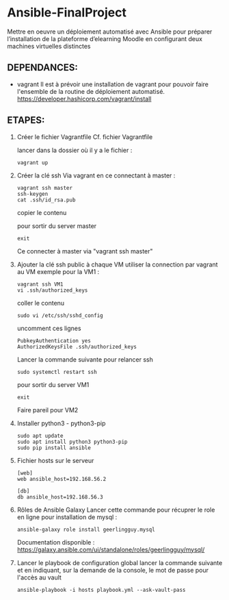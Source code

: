 # Ansible-FinalProject
Mettre en oeuvre un déploiement automatisé avec Ansible pour préparer l’installation de la plateforme d’elearning Moodle en configurant deux machines virtuelles distinctes

## DEPENDANCES:
- vagrant
Il est à prévoir une installation de vagrant pour pouvoir faire l'ensemble de la routine de déploiement automatisé.
https://developer.hashicorp.com/vagrant/install

## ETAPES:
1. Créer le fichier Vagrantfile
   Cf. fichier Vagrantfile

   lancer dans la dossier où il y a le fichier :
   ```
   vagrant up
   ```
3. Créer la clé ssh
   Via vagrant en ce connectant à master :

   ```
   vagrant ssh master
   ssh-keygen
   cat .ssh/id_rsa.pub
   ```

   copier le contenu

   pour sortir du server master
   ```
   exit
   ```
   Ce connecter à master via "vagrant ssh master"
   
5. Ajouter la clé ssh public à chaque VM
   utiliser la connection par vagrant au VM
   exemple pour la VM1 :

   ```
   vagrant ssh VM1
   vi .ssh/authorized_keys
   ```

   coller le contenu

   ```
   sudo vi /etc/ssh/sshd_config
   ```

   uncomment ces lignes

   ```
   PubkeyAuthentication yes
   AuthorizedKeysFile .ssh/authorized_keys
   ```
   Lancer la commande suivante pour relancer ssh
   ```
   sudo systemctl restart ssh
   ```
   
   pour sortir du server VM1
   ```
   exit
   ```
   Faire pareil pour VM2

7. Installer python3 - python3-pip

   ```
   sudo apt update
   sudo apt install python3 python3-pip
   sudo pip install ansible
   ```

8. Fichier hosts sur le serveur

   ```
   [web]
   web ansible_host=192.168.56.2

   [db]
   db ansible_host=192.168.56.3
   ```

6. Rôles de Ansible Galaxy
   Lancer cette commande pour récuprer le role en ligne pour installation de mysql :

   ```
   ansible-galaxy role install geerlingguy.mysql

   ```
   Documentation disponible : https://galaxy.ansible.com/ui/standalone/roles/geerlingguy/mysql/ 

7. Lancer le playbook de configuration global
   lancer la commande suivante et en indiquant, sur la demande de la console, le mot de passe pour l'accès au vault
   ```
   ansible-playbook -i hosts playbook.yml --ask-vault-pass

   ```


